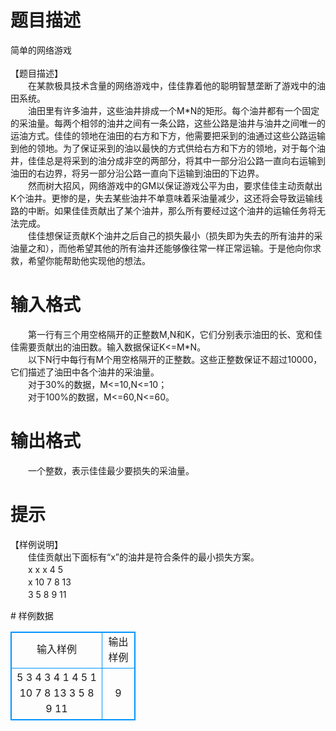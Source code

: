 # 

 
 # 题目描述 
<p>
简单的网络游戏<br><br>【题目描述】<br>　　在某款极具技术含量的网络游戏中，佳佳靠着他的聪明智慧垄断了游戏中的油田系统。<br>　　油田里有许多油井，这些油井排成一个M*N的矩形。每个油井都有一个固定的采油量。每两个相邻的油井之间有一条公路，这些公路是油井与油井之间唯一的运油方式。佳佳的领地在油田的右方和下方，他需要把采到的油通过这些公路运输到他的领地。为了保证采到的油以最快的方式供给右方和下方的领地，对于每个油井，佳佳总是将采到的油分成非空的两部分，将其中一部分沿公路一直向右运输到油田的右边界，将另一部分沿公路一直向下运输到油田的下边界。<br>　　然而树大招风，网络游戏中的GM以保证游戏公平为由，要求佳佳主动贡献出K个油井。更惨的是，失去某些油井不单意味着采油量减少，这还将会导致运输线路的中断。如果佳佳贡献出了某个油井，那么所有要经过这个油井的运输任务将无法完成。<br>　　佳佳想保证贡献K个油井之后自己的损失最小（损失即为失去的所有油井的采油量之和），而他希望其他的所有油井还能够像往常一样正常运输。于是他向你求救，希望你能帮助他实现他的想法。<br></p> 

 
 # 输入格式 
<p>
　　第一行有三个用空格隔开的正整数M,N和K，它们分别表示油田的长、宽和佳佳需要贡献出的油田数。输入数据保证K<=M*N。<br>　　以下N行中每行有M个用空格隔开的正整数。这些正整数保证不超过10000，它们描述了油田中各个油井的采油量。<br>　　对于30%的数据，M<=10,N<=10；<br>　　对于100%的数据，M<=60,N<=60。  <br></p> 

 
 # 输出格式 
<p>
　　一个整数，表示佳佳最少要损失的采油量。 </p> 

 
 # 提示 
<p>
【样例说明】<br>　　佳佳贡献出下面标有“x”的油井是符合条件的最小损失方案。<br>　　x x x 4 5<br>　　x 10 7 8 13<br>　　3 5 8 9 11<br></p> 
# 样例数据
<style>
        table,table tr th, table tr td { border:1px solid #0094ff; }
        table { width: 200px; min-height: 25px; line-height: 25px; text-align: center; border-collapse: collapse;}   
    </style>
<table>
	<tr>
		<td>输入样例</td>
		<td>输出样例</td>
	</tr>
<tr><td>5 3 4
3 4 1 4 5
1 10 7 8 13
3 5 8 9 11
</td><td>9</td></tr></table>
